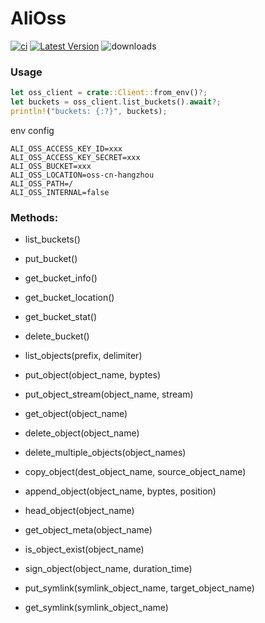 # AliOss &emsp;

[![ci](https://github.com/rust-china/ali-oss/workflows/Rust/badge.svg)](https://github.com/rust-china/ali-oss/actions)
[![Latest Version]][crates.io]
![downloads](https://img.shields.io/crates/d/ali-oss.svg?style=flat-square)

[Latest Version]: https://img.shields.io/crates/v/ali-oss.svg
[crates.io]: https://crates.io/crates/ali-oss

### Usage

```rust
let oss_client = crate::Client::from_env()?;
let buckets = oss_client.list_buckets().await?;
println!("buckets: {:?}", buckets);
```

env config

```
ALI_OSS_ACCESS_KEY_ID=xxx
ALI_OSS_ACCESS_KEY_SECRET=xxx
ALI_OSS_BUCKET=xxx
ALI_OSS_LOCATION=oss-cn-hangzhou
ALI_OSS_PATH=/
ALI_OSS_INTERNAL=false

```

### Methods:

- list_buckets()
- put_bucket()
- get_bucket_info()
- get_bucket_location()
- get_bucket_stat()
- delete_bucket()

- list_objects(prefix, delimiter)
- put_object(object_name, byptes)
- put_object_stream(object_name, stream)
- get_object(object_name)
- delete_object(object_name)
- delete_multiple_objects(object_names)
- copy_object(dest_object_name, source_object_name)
- append_object(object_name, byptes, position)
- head_object(object_name)
- get_object_meta(object_name)
- is_object_exist(object_name)

- sign_object(object_name, duration_time)

- put_symlink(symlink_object_name, target_object_name)
- get_symlink(symlink_object_name)
